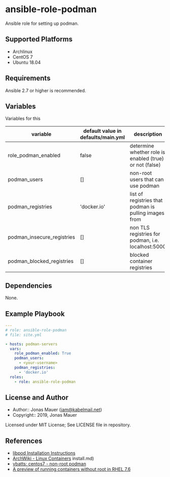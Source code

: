 # ansible-role-podman

Ansible role for setting up podman.

## Supported Platforms

* Archlinux
* CentOS 7
* Ubuntu 18.04

## Requirements

Ansible 2.7 or higher is recommended.

## Variables

Variables for this

| variable | default value in defaults/main.yml | description |
| -------- | ---------------------------------- | ----------- |
| role_podman_enabled | false | determine whether role is enabled (true) or not (false) |
| podman_users | [] | non-root users that can use podman |
| podman_registries | 'docker.io' | list of registries that podman is pulling images from |
| podman_insecure_registries | [] | non TLS registries for podman, i.e. localhost:5000 |
| podman_blocked_registries | [] | blocked container registries |

## Dependencies

None.

## Example Playbook

```yaml
---
# role: ansible-role-podman
# file: site.yml

- hosts: podman-servers
  vars:
    role_podman_enabled: True
    podman_users:
      - <your-username>
    podman_registries:
      - 'docker.io'
  roles:
    - role: ansible-role-podman
```

## License and Author

- Author:: Jonas Mauer (<jam@kabelmail.net>)
- Copyright:: 2019, Jonas Mauer

Licensed under MIT License;
See LICENSE file in repository.

## References

- [libpod Installation Instructions](https://github.com/containers/libpod/blob/master/)
- [ArchWiki - Linux Containers](https://wiki.archlinux.org/index.php/Linux_Containers)
install.md)
- [vbatts: centos7 - non-root podman](https://asciinema.org/a/221441)
- [A preview of running containers without root in RHEL 7.6](https://www.redhat.com/en/blog/preview-running-containers-without-root-rhel-76)
